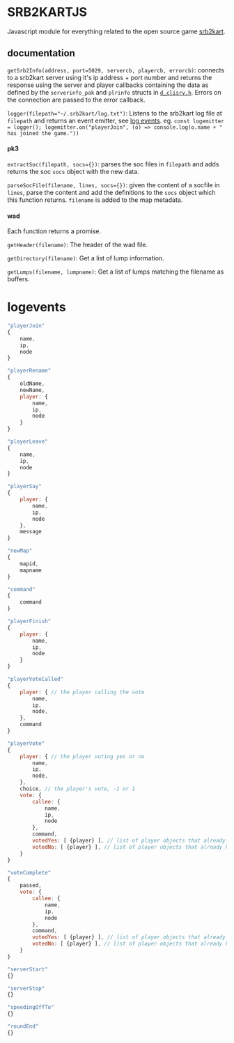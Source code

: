 #  SRB2KARTJS 

Javascript module for everything related to the open source game [srb2kart](https://mb.srb2.org/threads/srb2kart.25868/).



## documentation

`getSrb2Info(address, port=5029, servercb, playercb, errorcb)`: connects to a srb2kart server using it's ip address + port number and returns the response using the server and player callbacks containing the data as defined by the `serverinfo_pak` and `plrinfo` structs in [`d_clisrv.h`](https://git.do.srb2.org/KartKrew/Kart-Public/-/blob/8cd205cd2807c6a2064935c8b873972c6570e715/src/d_clisrv.h). Errors on the connection are passed to the error callback.

`logger(filepath="~/.srb2kart/log.txt")`: Listens to the srb2kart log file at `filepath` and returns an event emitter, see [log events](#logevents). eg. `const logemitter = logger(); logemitter.on("playerJoin", (o) => console.log(o.name + " has joined the game."))`

#### pk3

`extractSoc(filepath, socs={})`:  parses the soc files in `filepath` and adds returns the soc `socs` object with the new data.

`parseSocFile(filename, lines, socs={})`: given the content of a socfile in `lines`, parse the content and add the definitions to the `socs` object which this function returns. `filename` is added to the map metadata.

#### wad

Each function returns a promise.

`getHeader(filename)`: The header of the wad file. 

`getDirectory(filename)`: Get a list of lump information.

`getLumps(filename, lumpname)`: Get a list of lumps matching the filename as buffers.



# logevents

```js
"playerJoin"
{
	name,
	ip,
	node
}
```

```js
"playerRename"
{
    oldName,
    newName,
    player: {
        name,
        ip,
        node
    }
}
```

```js
"playerLeave"
{
    name,
    ip,
    node
}
```

```js
"playerSay"
{
    player: {
        name,
		ip,
        node
    },
    message
}
```

```js
"newMap"
{
	mapid,
	mapname
}
```

```js
"command"
{
	command
}
```

```js
"playerFinish"
{
	player: {
		name,
		ip,
		node
	}
}
```

```js
"playerVoteCalled"
{
    player: { // the player calling the vote
        name,
        ip,
		node,
    },
	command
}
```

```js
"playerVote"
{
    player: { // the player voting yes or no
        name,
        ip,
        node,
    },
    choice, // the player's vote, -1 or 1
	vote: {
        callee: {
            name,
            ip,
            node
        },
        command,
        votedYes: [ {player} ], // list of player objects that already have voted yes
        votedNo: [ {player} ], // list of player objects that already have voted no
    }
}
```

```js
"voteComplete"
{
    passed,
	vote: {
        callee: {
            name,
            ip,
            node
        },
        command,
        votedYes: [ {player} ], // list of player objects that already have voted yes
        votedNo: [ {player} ], // list of player objects that already have voted no
    }
}
```

```js
"serverStart"
{}
```

```js
"serverStop"
{}
```

```js
"speedingOffTo"
{}
```

```js
"roundEnd"
{}
```

